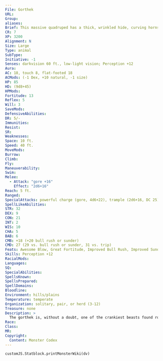 ```yaml
---
File: Gorthek
URL: 
Group: 
aliases: 
Brief: This massive quadruped has a thick, wrinkled hide, curving horns, and shaggy hair that frames its leonine face.
CR: 7
XP: 3200
Alignment: N
Size: Large
Type: animal
SubType: 
Initiative: -1
Senses: darkvision 60 ft., low-light vision; Perception +12
Aura: 
AC: 18, touch 8, flat-footed 18
ACMods: (-1 Dex, +10 natural, -1 size)
HP: 85
HD: (9d8+45)
HPMods: 
Fortitude: 13
Reflex: 5
Will: 3
SaveMods: 
DefensiveAbilities: 
DR: 5/-
Immunities: 
Resist: 
SR: 
Weaknesses: 
Space: 10 ft.
Speed: 40 ft.
MoveMods: 
Burrow: 
Climb: 
Fly: 
Maneuverability: 
Swim: 
Melee: 
  - Attack: "gore +16"
    Effect: "2d6+16"
Reach: 5 ft.
Ranged: 
SpecialAttacks: powerful charge (gore, 4d6+22), trample (2d6+16, DC 25)
SpellLikeAbilities: 
STR: 32
DEX: 9
CON: 21
INT: 2
WIS: 10
CHA: 5
BAB: 6
CMB: +18 (+20 bull rush or sunder)
CMD: 27 (29 vs. bull rush or sunder, 31 vs. trip)
Feats: Awesome Blow, Great Fortitude, Improved Bull Rush, Improved Sunder, Power Attack
Skills: Perception +12
RacialMods: 
Languages: 
SQ: 
SpecialAbilities: 
SpellsKnown: 
SpellsPrepared: 
SpellDomains: 
Bloodline: 
Environment: hills/plains
Temperature: temperate
Organization: solitary, pair, or herd (3-12)
Treasure: none
Description: >
  The gorthek is, without a doubt, one of the crankiest beasts found roaming in the wilderness. Appearing as a strange combination of primeval bison and ornery rhinoceros, but with a leonine head crowned with ramlike horns, a gorthek is both immensely powerful and preternaturally hard to injure. Its thick, battering-ram head and powerful body make it a fearsome opponent, particularly when it's riled up and in full charge.  Gortheks tend to travel in small herds, grazing across remote temperate grasslands or sparsely wooded hills. When a gorthek perceives a threat-which to the gorthek includes just about everything, often even other gortheks-it launches itself into a full charge, intent on sending the enemy flying.  Orc tribes have made a practice of raising the beasts from infancy to serve as living siege engines during warfare. Future gorthek riders bond with the creatures from a very young age, and if possible use gorthek masks to make that bond stronger. When riding into battle, one orc sits astride the gorthek in a specially crafted saddle secured behind its massive horns and guides the beast using spiked reins.  An adult male gorthek stands about 7 feet high at the shoulder and weighs around 9,000 pounds.  Gorthek Companions  An orc who takes the Beast Rider feat (Pathfinder RPG Advanced Race Guide 56) can choose a gorthek as an animal companion or mount.  Starting Stats: Size Medium; AC +4 natural armor; Speed 40 ft.; Attack gore (1d8); Ability Scores Str 16, Dex 11, Con 13, Int 2, Wis 10, Cha 5; Special Qualities darkvision 60 ft., low-light vision.  7th-Level Advancement: Size Large; AC +3 natural armor; Attacks gore (2d6) Ability Scores Str +8, Dex -2, Con +4; Special Attacks powerful charge (gore, 4d6 + twice Strength modifier).
Race: 
Class: 
MR: 
Copyright:
  Content: Monster Codex
---
```

```dataviewjs
customJS.Statblock.printMonsterWiki(dv)
```
